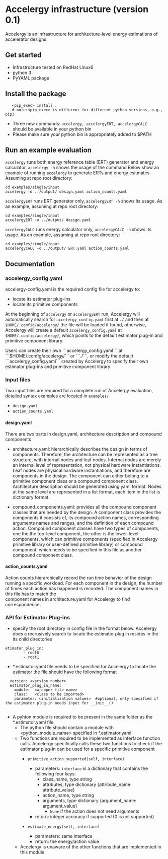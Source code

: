 # Accelergy infrastructure (version 0.1)

Accelergy is an infrastructure for architecture-level energy estimations of accelerator designs. 

## Get started 
- Infrastructure tested on RedHat Linux6
- python 3
- PyYAML package 

## Install the package
```
   <pip_exec> install .  
   # note:<pip_exec> is different for different python versions, e.g., pip3      
```
- Three new commands: ```accelergy, accelergyERT, accelergyCALC ```  should be available in your python bin
- Please make sure your python bin is appropriately added to $PATH 

## Run an example evaluation

```accelergy``` runs both energy reference table (ERT) generator and energy calculator, ```accelergy -h``` shows the usage of the command
Below show an example of running ```accelergy``` to generate ERTs and energy esitmates. Assuming at repo root directory:
``` 
cd examples/single/input
accelergy -o ../output/ design.yaml action_counts.yaml 
```

```accelergyERT```  runs ERT generator only, ```accelergyERT -h``` shows its usage. As an example, assuming at repo root directory:

```
cd examples/single/input
accelergyERT -o ../output/ design.yaml
``` 

```accelergyCALC```  runs energy calculator only, ```accelergyCALC -h``` shows its usage. As an example, assuming at repo root directory:

```
cd examples/single/input
accelergyCALC -o ../output/ ERT.yaml action_counts.yaml 
``` 

## Documentation


### accelergy_config.yaml
   accelergy-config.yaml is the required config file for accelergy to:
   - locate its estimator plug-ins
   - locate its primitive components
   
At the beginning of ```accelergy``` or ```accelergyERT``` run, Accelergy will automatically search for ```accelergy_config.yaml``` first at ```./``` and then at ```$HOME/.config/accelergy/``` the file will be loaded if found, otherwise, Accelergy will create a default 
   ```accelergy_config.yaml``` at ```$HOME/.config/accelergy/```, which points to the default estimator plug-in and primitive component library.

<p>Users can create their own  ```accelergy_config.yaml``` at ```$HOME/.config/accelergy/``` or ```./```, or modify the default 
```accelergy_config.yaml``` created by Accelergy to specify their own estimator plug-ins and primitive component library

### Input files
Two input files are required for a complete run of Accelergy evaluation, 
detailed syntax examples are located in ```examples/```

- ```design.yaml```
- ```action_counts.yaml```

#### design.yaml
  There are two parts in design.yaml, architecture description and compound components
- architecture.yaml: hierarchically describes the design in terms of components. 
Therefore, the architecture can be represented as a tree structure, with internal nodes
and leaf nodes. Internal nodes are merely an internal level of representation,
not physical hardware instantiations. Leaf nodes are physical hardware instantiations, 
and therefore are components in the design. The component can either belong to a primitive component class or 
a compound component class. Architecture description should be generated using yaml format. 
Nodes at the same level are represented in a list format, each item in the list is dictionary format. 


- compound_components.yaml: provides all the compound component classes that are needed by the design. A component class
provides the components it consists of, its compound action names, corresponding arguments names and ranges, and 
the definition of each compound action. Compound component classes have two types of components, one the the top-level component, 
the other is the lower-level components, which can primitive components (specified in Accelergy primitive library 
or user-defined primitive library) or compound component, which needs to be specified in this file as another compound 
component class. 

#### action_counts.yaml
Action counts hierarchically record the run time behavior of the design running a specific workload. For each component in the design,
the number of times each action has happened is recorded. The component names in this file has to match the  
component names in architecture.yaml for Accelergy to find correspondence. 

### API for Estimator Plug-ins
- specify the root directory in config file in the format below. Accelergy does a recrusively search to locate the estimator 
plug in resides in the its child directories
```
etimator_plug_in:
        - root0
        - root1
```
 
  
- *.estimator.yaml file needs to be specified for Accelergy to locate the estimator
  the file should have the following format
```
  version: <version_number> 
  estimator_plug_in_name:
    module:  <wrapper file name>
    class:   <class to be imported>
    parameter: <initialization values>  #optional, only specified if the estimator plug-in needs input for __init__()
    
```

- A pyhton module is required to be present in the same folder as the *.estimator.yaml file
    - The python file should contain a module with <python_module_name> specified in *.estimator.yaml
    - Two functions are required to be implemented as interface function calls. Accelergy specifically calls
    these two functions to check if the estimator plug-in can be used for a specific primitive component
        - ``` primitive_action_supported(self, interface) ```
            - parameters: ```interface``` is a dictionary that contains the following four keys:
                - class_name, type string
                - attributes, type dictionary {attribute_name: attribute_value}
                - action_name, type string
                - arguments, type dictionary {argument_name: argument_value} 
                    - ```None``` if the action does not need arguments
            - return: integer accuracy if supported (0 is not supported)
                
        - ```estimate_energy(self, interface) ```
            - parameters: same interface
            - return: the energy/action value
    - Accelergy is unaware of the other functions that are implemented in this module
    
